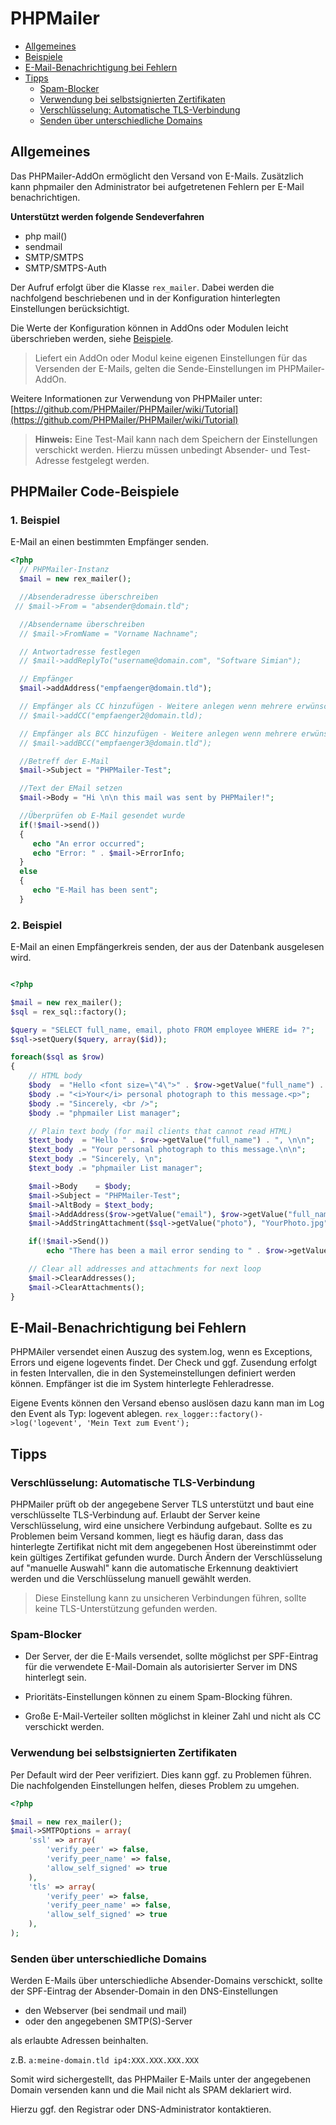 # PHPMailer

- [Allgemeines](#allgemeines)
- [Beispiele](#beispiele)
- [E-Mail-Benachrichtigung bei Fehlern](#errormail)
- [Tipps](#tipps)
    - [Spam-Blocker](#spam-blocker)
    - [Verwendung bei selbstsignierten Zertifikaten](#zertifikate)
    - [Verschlüsselung: Automatische TLS-Verbindung](#autotls)
    - [Senden über unterschiedliche Domains](#multidomain)

<a name="ueber"></a>

## Allgemeines
Das PHPMailer-AddOn ermöglicht den Versand von E-Mails. Zusätzlich kann phpmailer den Administrator bei aufgetretenen Fehlern per E-Mail benachrichtigen. 

**Unterstützt werden folgende Sendeverfahren**
- php mail()
- sendmail
- SMTP/SMTPS
- SMTP/SMTPS-Auth

Der Aufruf erfolgt über die Klasse `rex_mailer`. Dabei werden die nachfolgend beschriebenen und in der Konfiguration hinterlegten Einstellungen berücksichtigt.

Die Werte der Konfiguration können in AddOns oder Modulen leicht überschrieben werden, siehe [Beispiele](#beispiele).

> Liefert ein AddOn oder Modul keine eigenen Einstellungen für das Versenden der E-Mails, gelten die Sende-Einstellungen im PHPMailer-AddOn. 

Weitere Informationen zur Verwendung von PHPMailer unter: [https://github.com/PHPMailer/PHPMailer/wiki/Tutorial](https://github.com/PHPMailer/PHPMailer/wiki/Tutorial)

> **Hinweis:** Eine Test-Mail kann nach dem Speichern der Einstellungen verschickt werden. Hierzu müssen unbedingt Absender- und Test-Adresse festgelegt werden.

<a name="beispiele"></a>
## PHPMailer Code-Beispiele


### 1. Beispiel

E-Mail an einen bestimmten Empfänger senden.

```php
<?php
  // PHPMailer-Instanz
  $mail = new rex_mailer();

  //Absenderadresse überschreiben
 // $mail->From = "absender@domain.tld";

  //Absendername überschreiben
  // $mail->FromName = "Vorname Nachname";

  // Antwortadresse festlegen
  // $mail->addReplyTo("username@domain.com", "Software Simian");

  // Empfänger
  $mail->addAddress("empfaenger@domain.tld");

  // Empfänger als CC hinzufügen - Weitere anlegen wenn mehrere erwünscht
  // $mail->addCC("empfaenger2@domain.tld);

  // Empfänger als BCC hinzufügen - Weitere anlegen wenn mehrere erwünscht
  // $mail->addBCC("empfaenger3@domain.tld");

  //Betreff der E-Mail
  $mail->Subject = "PHPMailer-Test";

  //Text der EMail setzen
  $mail->Body = "Hi \n\n this mail was sent by PHPMailer!";

  //Überprüfen ob E-Mail gesendet wurde
  if(!$mail->send())
  {
     echo "An error occurred";
     echo "Error: " . $mail->ErrorInfo;
  }
  else
  {
     echo "E-Mail has been sent";
  }
```


### 2. Beispiel

E-Mail an einen Empfängerkreis senden, der aus der Datenbank ausgelesen wird.


```php

<?php

$mail = new rex_mailer();
$sql = rex_sql::factory();

$query = "SELECT full_name, email, photo FROM employee WHERE id= ?";
$sql->setQuery($query, array($id));

foreach($sql as $row)
{
    // HTML body
    $body  = "Hello <font size=\"4\">" . $row->getValue("full_name") . "</font>, <p>";
    $body .= "<i>Your</i> personal photograph to this message.<p>";
    $body .= "Sincerely, <br />";
    $body .= "phpmailer List manager";

    // Plain text body (for mail clients that cannot read HTML)
    $text_body  = "Hello " . $row->getValue("full_name") . ", \n\n";
    $text_body .= "Your personal photograph to this message.\n\n";
    $text_body .= "Sincerely, \n";
    $text_body .= "phpmailer List manager";

    $mail->Body    = $body;
    $mail->Subject = "PHPMailer-Test";
    $mail->AltBody = $text_body;
    $mail->AddAddress($row->getValue("email"), $row->getValue("full_name"));
    $mail->AddStringAttachment($sql->getValue("photo"), "YourPhoto.jpg");

    if(!$mail->Send())
        echo "There has been a mail error sending to " . $row->getValue("email") . "<br>";

    // Clear all addresses and attachments for next loop
    $mail->ClearAddresses();
    $mail->ClearAttachments();
}

```
<a name="errormail"></a>

## E-Mail-Benachrichtigung bei Fehlern

PHPMAiler versendet einen Auszug des system.log, wenn es Exceptions, Errors und eigene logevents findet. 
Der Check und ggf. Zusendung erfolgt in festen Intervallen, die in den Systemeinstellungen definiert werden können. Empfänger ist die im System hinterlegte Fehleradresse. 

Eigene Events können den Versand ebenso auslösen dazu kann man im Log den Event als Typ: logevent ablegen. 
`rex_logger::factory()->log('logevent', 'Mein Text zum Event');`


<a name="tipps"></a>

## Tipps

<a name="autotls"></a>
### Verschlüsselung: Automatische TLS-Verbindung

PHPMailer prüft ob der angegebene Server TLS unterstützt und baut eine verschlüsselte TLS-Verbindung auf. Erlaubt der Server keine Verschlüsselung, wird eine unsichere Verbindung aufgebaut. Sollte es zu Problemen beim Versand kommen, liegt es häufig daran, dass das hinterlegte Zertifikat nicht mit dem angegebenen Host übereinstimmt oder kein gültiges Zertifikat gefunden wurde. Durch Ändern der Verschlüsselung auf "manuelle Auswahl" kann die automatische Erkennung deaktiviert werden und die Verschlüsselung manuell gewählt werden. 

> Diese Einstellung kann zu unsicheren Verbindungen führen, sollte keine TLS-Unterstützung gefunden werden. 

<a name="spam-blocker"></a>
### Spam-Blocker

- Der Server, der die E-Mails versendet, sollte möglichst per SPF-Eintrag für die verwendete E-Mail-Domain als autorisierter Server im DNS hinterlegt sein.

- Prioritäts-Einstellungen können zu einem Spam-Blocking führen.

- Große E-Mail-Verteiler sollten möglichst in kleiner Zahl und nicht als CC verschickt werden.

<a name="zertifikate"></a>
### Verwendung bei selbstsignierten Zertifikaten

Per Default wird der Peer verifiziert. Dies kann ggf. zu Problemen führen. Die nachfolgenden Einstellungen helfen, dieses Problem zu umgehen.

```php
<?php

$mail = new rex_mailer();
$mail->SMTPOptions = array(
    'ssl' => array(
        'verify_peer' => false,
        'verify_peer_name' => false,
        'allow_self_signed' => true
    ),
    'tls' => array(
        'verify_peer' => false,
        'verify_peer_name' => false,
        'allow_self_signed' => true
    ),
);
```

<a name="multidomain"></a>
### Senden über unterschiedliche Domains 

Werden E-Mails über unterschiedliche Absender-Domains verschickt, sollte der SPF-Eintrag der Absender-Domain in den DNS-Einstellungen

- den Webserver (bei sendmail und mail) 
- oder den angegebenen SMTP(S)-Server 

als erlaubte Adressen beinhalten. 

z.B. `a:meine-domain.tld ip4:XXX.XXX.XXX.XXX`

Somit wird sichergestellt, das PHPMailer E-Mails unter der angegebenen Domain versenden kann und die Mail nicht als SPAM deklariert wird.  

Hierzu ggf. den Registrar oder DNS-Administrator kontaktieren. 

